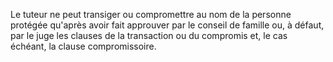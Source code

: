   
 Le tuteur ne peut transiger ou compromettre au nom de la personne protégée qu'après avoir fait approuver par le conseil de famille ou, à défaut, par le juge les clauses de la transaction ou du compromis et, le cas échéant, la clause compromissoire.  

  
